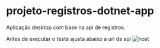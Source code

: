 # projeto-registros-dotnet-app
Aplicação desktop com base na api de registros.

Antes de executar o teste ajusta abaixo a url da api
![host](https://github.com/user-attachments/assets/9b5badbb-e16e-4a47-abf3-57690c4491ed)
